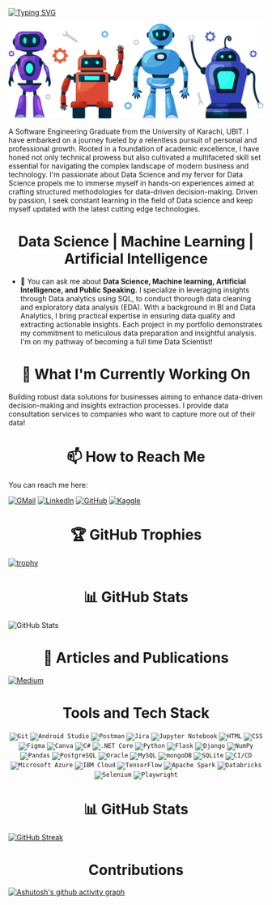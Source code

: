 [![Typing SVG](https://readme-typing-svg.demolab.com?font=Fira+Code&weight=700&size=22&pause=1000&color=B31A7D&background=F8A8D400&vCenter=true&multiline=true&width=435&lines=Welcome+to+my+GitHub+Profile!%F0%9F%91%8B)](https://git.io/typing-svg)

![Header Image](https://github.com/Huzaifaaazhar/Huzaifaaazhar/blob/main/vecteezy_ai-technology-and-cyber-character-illustration-futuristic_24492308.png?raw=true)

A Software Engineering Graduate from the University of Karachi, UBIT.
I have embarked on a journey fueled by a relentless pursuit of personal and professional growth. Rooted in a foundation of academic excellence, I have honed not only technical prowess but also cultivated a multifaceted skill set essential for navigating the complex landscape of modern business and technology.
I'm passionate about Data Science and my fervor for Data Science propels me to immerse myself in hands-on experiences aimed at crafting structured methodologies for data-driven decision-making. Driven by passion, I seek constant learning in the field of Data science and keep myself updated with the latest cutting edge technologies.

<h1 align="center">Data Science | Machine Learning | Artificial Intelligence</h1>

- 💬 You can ask me about **Data Science, Machine learning, Artificial Intelligence, and Public Speaking.**
I specialize in leveraging insights through Data analytics using SQL, to conduct thorough data cleaning and exploratory data analysis (EDA). With a background in BI and Data Analytics, I bring practical expertise in ensuring data quality and extracting actionable insights. Each project in my portfolio demonstrates my commitment to meticulous data preparation and insightful analysis.
I'm on my pathway of becoming a full time Data Scientist!

<h1 align="center">🔭 What I'm Currently Working On</h1>

Building robust data solutions for businesses aiming to enhance data-driven decision-making and insights extraction processes. I provide data consultation services to companies who want to capture more out of their data!

<h1 align="center">📫 How to Reach Me</h1>
You can reach me here:

[![GMail](https://img.shields.io/badge/-GMail-D14836?style=flat&logo=GMail&logoColor=white)](mailto:azharhuzaifa123@gmail.com)
[![LinkedIn](https://img.shields.io/badge/-LinkedIn-0077B5?style=flat&logo=LinkedIn&logoColor=white)](https://www.linkedin.com/in/huzaifa-azhar-3b8b8118b)
[![GitHub](https://img.shields.io/badge/-GitHub-181717?style=flat&logo=GitHub&logoColor=white)](https://github.com/Huzaifaaazhar)
[![Kaggle](https://img.shields.io/badge/-Kaggle-20BEFF?style=flat&logo=Kaggle&logoColor=white)](https://www.kaggle.com/huzaifaazhar05)

<h1 align="center">🏆 GitHub Trophies</h1>

[![trophy](https://github-profile-trophy.vercel.app/?username=Huzaifaaazhar&theme=onedark)](https://github.com/ryo-ma/github-profile-trophy)

<h1 align="center">📊 GitHub Stats</h1>

![GitHub Stats](https://github-readme-stats.vercel.app/api?username=Huzaifaaazhar&show_icons=true&theme=onedark)


<h1 align="center">📝 Articles and Publications</h1>

[![Medium](https://img.shields.io/badge/-Medium-12100E?style=flat&logo=Medium&logoColor=white)](https://medium.com/@azharhuzaifa123)

<h1 align="center">Tools and Tech Stack</h1>

<div align="center">
	<code><img width="50" src="https://user-images.githubusercontent.com/25181517/192108372-f71d70ac-7ae6-4c0d-8395-51d8870c2ef0.png" alt="Git" title="Git"/></code>
	<code><img width="50" src="https://user-images.githubusercontent.com/25181517/192108895-20dc3343-43e3-4a54-a90e-13a4abbc57b9.png" alt="Android Studio" title="Android Studio"/></code>
	<code><img width="50" src="https://user-images.githubusercontent.com/25181517/192109061-e138ca71-337c-4019-8d42-4792fdaa7128.png" alt="Postman" title="Postman"/></code>
	<code><img width="50" src="https://user-images.githubusercontent.com/25181517/183912952-83784e94-629d-4c34-a961-ae2ae795b662.png" alt="Jira" title="Jira"/></code>
	<code><img width="50" src="https://user-images.githubusercontent.com/25181517/183914128-3fc88b4a-4ac1-40e6-9443-9a30182379b7.png" alt="Jupyter Notebook" title="Jupyter Notebook"/></code>
	<code><img width="50" src="https://user-images.githubusercontent.com/25181517/192158954-f88b5814-d510-4564-b285-dff7d6400dad.png" alt="HTML" title="HTML"/></code>
	<code><img width="50" src="https://user-images.githubusercontent.com/25181517/183898674-75a4a1b1-f960-4ea9-abcb-637170a00a75.png" alt="CSS" title="CSS"/></code>
	<code><img width="50" src="https://user-images.githubusercontent.com/25181517/189715289-df3ee512-6eca-463f-a0f4-c10d94a06b2f.png" alt="Figma" title="Figma"/></code>
	<code><img width="50" src="https://github-production-user-asset-6210df.s3.amazonaws.com/136815194/253220886-02494c7c-de6a-43a6-9293-6369696842ed.png" alt="Canva" title="Canva"/></code>
	<code><img width="50" src="https://user-images.githubusercontent.com/25181517/121405384-444d7300-c95d-11eb-959f-913020d3bf90.png" alt="C#" title="C#"/></code>
	<code><img width="50" src="https://user-images.githubusercontent.com/25181517/121405754-b4f48f80-c95d-11eb-8893-fc325bde617f.png" alt=".NET Core" title=".NET Core"/></code>
	<code><img width="50" src="https://user-images.githubusercontent.com/25181517/183423507-c056a6f9-1ba8-4312-a350-19bcbc5a8697.png" alt="Python" title="Python"/></code>
	<code><img width="50" src="https://user-images.githubusercontent.com/25181517/183423775-2276e25d-d43d-4e58-890b-edbc88e915f7.png" alt="Flask" title="Flask"/></code>
	<code><img width="50" src="https://github.com/marwin1991/profile-technology-icons/assets/62091613/9bf5650b-e534-4eae-8a26-8379d076f3b4" alt="Django" title="Django"/></code>
	<code><img width="50" src="https://github.com/marwin1991/profile-technology-icons/assets/76012086/4ec200c2-acdf-4c42-b419-cd49cba3d09f" alt="NumPy" title="NumPy"/></code>
	<code><img width="50" src="https://github.com/marwin1991/profile-technology-icons/assets/76012086/24b02d77-2f28-43c7-b5d6-e15e3395851b" alt="Pandas" title="Pandas"/></code>
	<code><img width="50" src="https://user-images.githubusercontent.com/25181517/117208740-bfb78400-adf5-11eb-97bb-09072b6bedfc.png" alt="PostgreSQL" title="PostgreSQL"/></code>
	<code><img width="50" src="https://user-images.githubusercontent.com/25181517/117208736-bdedc080-adf5-11eb-912f-61c7d43705f6.png" alt="Oracle" title="Oracle"/></code>
	<code><img width="50" src="https://user-images.githubusercontent.com/25181517/183896128-ec99105a-ec1a-4d85-b08b-1aa1620b2046.png" alt="MySQL" title="MySQL"/></code>
	<code><img width="50" src="https://user-images.githubusercontent.com/25181517/182884177-d48a8579-2cd0-447a-b9a6-ffc7cb02560e.png" alt="mongoDB" title="mongoDB"/></code>
	<code><img width="50" src="https://github.com/marwin1991/profile-technology-icons/assets/136815194/82df4543-236b-4e45-9604-5434e3faab17" alt="SQLite" title="SQLite"/></code>
	<code><img width="50" src="https://user-images.githubusercontent.com/25181517/183868728-b2e11072-00a5-47e2-8a4e-4ebbb2b8c554.png" alt="CI/CD" title="CI/CD"/></code>
	<code><img width="50" src="https://user-images.githubusercontent.com/25181517/183911544-95ad6ba7-09bf-4040-ac44-0adafedb9616.png" alt="Microsoft Azure" title="Microsoft Azure"/></code>
	<code><img width="50" src="https://user-images.githubusercontent.com/25181517/183911551-5e9953db-e713-4130-9f17-e2fd25ec9767.png" alt="IBM Cloud" title="IBM Cloud"/></code>
	<code><img width="50" src="https://user-images.githubusercontent.com/25181517/223639822-2a01e63a-a7f9-4a39-8930-61431541bc06.png" alt="TensorFlow" title="TensorFlow"/></code>
	<code><img width="50" src="https://user-images.githubusercontent.com/25181517/184357834-eba1eee1-6074-4b9c-8ed3-5373868096cc.png" alt="Apache Spark" title="Apache Spark"/></code>
	<code><img width="50" src="https://databricks.com/wp-content/uploads/2021/11/db-sq-rgb-solo.png" alt="Databricks" title="Databricks"/></code>
	<code><img width="50" src="https://upload.wikimedia.org/wikipedia/commons/d/d5/Selenium_Logo.png" alt="Selenium" title="Selenium"/></code>
	<code><img width="50" src="https://github.com/marwin1991/profile-technology-icons/assets/25181517/37cb517e-d059-4cc0-8124-1a72b663167c" alt="Playwright" title="Playwright"/></code>
</div>

<h1 align="center">📊 GitHub Stats</h1>

[![GitHub Streak](https://streak-stats.demolab.com?user=Huzaifaaazhar&theme=youtube-dark&hide_border=true)](https://git.io/streak-stats)

<h1 align="center">Contributions</h1>

[![Ashutosh's github activity graph](https://github-readme-activity-graph.vercel.app/graph?username=Huzaifaaazhar&theme=rogue)](https://github.com/ashutosh00710/github-readme-activity-graph)
